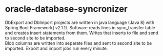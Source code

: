 # oracle-database-syncronizer
DbExport and DbImport projects are written in java language (Java 8) with Spring Boot Framework( v2.1.1). 
Software reads lines in sync_transfer table and creates insert statements from them. 
Writes that inserts to file and send to second site to be imported.  
Blob columns are written into separate files and sent to second site to be imported. Export and import jobs run every minute.
